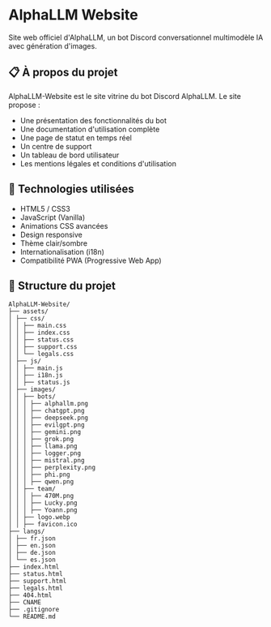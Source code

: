 # AlphaLLM Website

Site web officiel d'AlphaLLM, un bot Discord conversationnel multimodèle IA avec génération d'images.

## 📋 À propos du projet

AlphaLLM-Website est le site vitrine du bot Discord AlphaLLM. Le site propose :

- Une présentation des fonctionnalités du bot
- Une documentation d'utilisation complète
- Une page de statut en temps réel
- Un centre de support
- Un tableau de bord utilisateur
- Les mentions légales et conditions d'utilisation

## 🚀 Technologies utilisées

- HTML5 / CSS3
- JavaScript (Vanilla)
- Animations CSS avancées
- Design responsive
- Thème clair/sombre
- Internationalisation (i18n)
- Compatibilité PWA (Progressive Web App)

## 🔧 Structure du projet

```text
AlphaLLM-Website/ 
├── assets/ 
│ ├── css/ 
│ │ ├── main.css 
│ │ ├── index.css 
│ │ ├── status.css 
│ │ ├── support.css 
│ │ └── legals.css 
│ ├── js/ 
│ │ ├── main.js 
│ │ ├── i18n.js 
│ │ ├── status.js 
│ ├── images/ 
│ │ ├── bots/
│ │ │ ├── alphallm.png
│ │ │ ├── chatgpt.png
│ │ │ ├── deepseek.png
│ │ │ ├── evilgpt.png
│ │ │ ├── gemini.png
│ │ │ ├── grok.png
│ │ │ ├── llama.png
│ │ │ ├── logger.png
│ │ │ ├── mistral.png
│ │ │ ├── perplexity.png
│ │ │ ├── phi.png
│ │ │ ├── qwen.png
│ │ ├── team/
│ │ │ ├── 470M.png
│ │ │ ├── Lucky.png
│ │ │ ├── Yoann.png
│ │ ├── logo.webp 
│ │ ├── favicon.ico 
├── langs/ 
│ ├── fr.json 
│ ├── en.json 
│ ├── de.json 
│ └── es.json 
├── index.html 
├── status.html 
├── support.html 
├── legals.html 
├── 404.html 
├── CNAME
├── .gitignore
└── README.md
```
